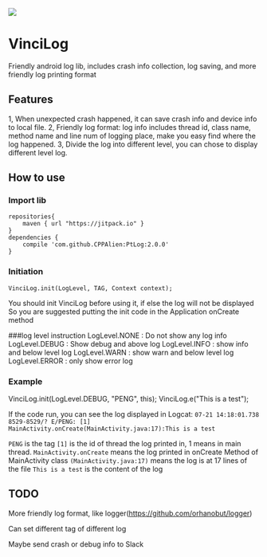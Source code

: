 [![](https://jitpack.io/v/CPPAlien/VinciLog.svg)](https://jitpack.io/#CPPAlien/VinciLog)
# VinciLog

Friendly android log lib, includes crash info collection, log saving, and more friendly log printing format

## Features
1, When unexpected crash happened, it can save crash info and device info to local file.
2, Friendly log format: log info includes thread id, class name, method name and line num of logging place, make you easy find where the log happened.
3, Divide the log into different level, you can chose to display different level log.
## How to use

### Import lib
```
repositories{
    maven { url "https://jitpack.io" }
}
dependencies {
    compile 'com.github.CPPAlien:PtLog:2.0.0'
}
```

### Initiation
```
VinciLog.init(LogLevel, TAG, Context context);
```
You should init VinciLog before using it, if else the log will not be displayed
So you are suggested putting the init code in the Application onCreate method

###log level instruction
LogLevel.NONE : Do not show any log info
LogLevel.DEBUG : Show debug and above log
LogLevel.INFO : show info and below level log
LogLevel.WARN  : show warn and below level log
LogLevel.ERROR : only show error log

### Example
VinciLog.init(LogLevel.DEBUG, "PENG", this);
VinciLog.e("This is a test");

If the code run, you can see the log displayed in Logcat:
`07-21 14:18:01.738 8529-8529/? E/PENG: [1] MainActivity.onCreate(MainActivity.java:17):This is a test`

`PENG` is the tag
`[1]` is the id of thread the log printed in, 1 means in main thread.
`MainActivity.onCreate` means the log printed in onCreate Method of MainActivity class
`(MainActivity.java:17)` means the log is at 17 lines of the file
`This is a test` is the content of the log

## TODO
More friendly log format, like logger(https://github.com/orhanobut/logger)

Can set different tag of different log

Maybe send crash or debug info to Slack
